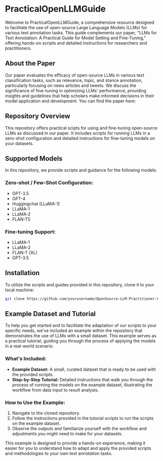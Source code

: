# PracticalOpenLLMGuide

Welcome to PracticalOpenLLMGuide, a comprehensive resource designed to facilitate the use of open-source Large Language Models (LLMs) for various text annotation tasks. This guide complements our paper, "LLMs for Text Annotation: A Practical Guide for Model Setting and Fine-Tuning," offering hands-on scripts and detailed instructions for researchers and practitioners.

## About the Paper

Our paper evaluates the efficacy of open-source LLMs in various text classification tasks, such as relevance, topic, and stance annotation, particularly focusing on news articles and tweets. We discuss the significance of fine-tuning in optimizing LLMs' performance, providing insights and guidelines that help scholars make informed decisions in their model application and development. You can find the paper here: 

## Repository Overview

This repository offers practical scipts for using and fine-tuning open-source LLMs as discussed in our paper. It includes scripts for running LLMs in a zero-shot configuration and detailed instructions for fine-tuning models on your datasets.

## Supported Models

In this repository, we provide scripts and guidance for the following models:

### Zero-shot / Few-Shot Configuration:

- GPT-3.5 
- GPT-4
- Huggingchat (LLaMA-1)
- LLaMA-1
- LLaMA-2
- FLAN-T5

### Fine-tuning Support:

- LLaMA-1
- LLaMA-2
- FLAN-T (XL)
- GPT-3.5

## Installation

To utilize the scripts and guides provided in this repository, clone it to your local machine:

```bash
git clone https://github.com/yourusername/OpenSource-LLM-Practitioner-Guide.git
```


## Example Dataset and Tutorial

To help you get started and to facilitate the adaptation of our scripts to your specific needs, we've included an example within the repository that demonstrates the use of LLMs with a small dataset. This example serves as a practical tutorial, guiding you through the process of applying the models in a real-world scenario.

### What's Included:

- **Example Dataset:** A small, curated dataset that is ready to be used with the provided scripts.
- **Step-by-Step Tutorial:** Detailed instructions that walk you through the process of running the models on the example dataset, illustrating the workflow from data input to result analysis.

### How to Use the Example:

1. Navigate to the cloned repository.
2. Follow the instructions provided in the tutorial scripts to run the scripts on the example dataset.
3. Observe the outputs and familiarize yourself with the workflow and adjustments you might need to make for your datasets.

This example is designed to provide a hands-on experience, making it easier for you to understand how to adapt and apply the provided scripts and methodologies to your own text annotation tasks.








